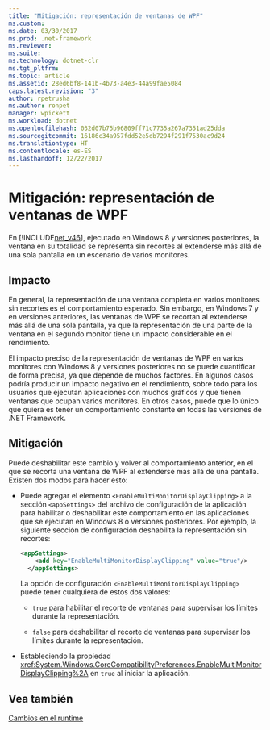 ```yaml
---
title: "Mitigación: representación de ventanas de WPF"
ms.custom: 
ms.date: 03/30/2017
ms.prod: .net-framework
ms.reviewer: 
ms.suite: 
ms.technology: dotnet-clr
ms.tgt_pltfrm: 
ms.topic: article
ms.assetid: 28ed6bf8-141b-4b73-a4e3-44a99fae5084
caps.latest.revision: "3"
author: rpetrusha
ms.author: ronpet
manager: wpickett
ms.workload: dotnet
ms.openlocfilehash: 032d07b75b96809ff71c7735a267a7351ad25dda
ms.sourcegitcommit: 16186c34a957fdd52e5db7294f291f7530ac9d24
ms.translationtype: HT
ms.contentlocale: es-ES
ms.lasthandoff: 12/22/2017
---
```

# <a name="mitigation-wpf-window-rendering"></a>Mitigación: representación de ventanas de WPF
En [!INCLUDE[net_v46](../../../includes/net-v46-md.md)], ejecutado en Windows 8 y versiones posteriores, la ventana en su totalidad se representa sin recortes al extenderse más allá de una sola pantalla en un escenario de varios monitores.  
  
## <a name="impact"></a>Impacto  
 En general, la representación de una ventana completa en varios monitores sin recortes es el comportamiento esperado. Sin embargo, en Windows 7 y en versiones anteriores, las ventanas de WPF se recortan al extenderse más allá de una sola pantalla, ya que la representación de una parte de la ventana en el segundo monitor tiene un impacto considerable en el rendimiento.  
  
 El impacto preciso de la representación de ventanas de WPF en varios monitores con Windows 8 y versiones posteriores no se puede cuantificar de forma precisa, ya que depende de muchos factores. En algunos casos podría producir un impacto negativo en el rendimiento, sobre todo para los usuarios que ejecutan aplicaciones con muchos gráficos y que tienen ventanas que ocupan varios monitores. En otros casos, puede que lo único que quiera es tener un comportamiento constante en todas las versiones de .NET Framework.  
  
## <a name="mitigation"></a>Mitigación  
 Puede deshabilitar este cambio y volver al comportamiento anterior, en el que se recorta una ventana de WPF al extenderse más allá de una pantalla. Existen dos modos para hacer esto:  
  
-   Puede agregar el elemento `<EnableMultiMonitorDisplayClipping>` a la sección `<appSettings>` del archivo de configuración de la aplicación para habilitar o deshabilitar este comportamiento en las aplicaciones que se ejecutan en Windows 8 o versiones posteriores. Por ejemplo, la siguiente sección de configuración deshabilita la representación sin recortes:  
  
    ```xml  
    <appSettings>  
        <add key="EnableMultiMonitorDisplayClipping" value="true"/>  
      </appSettings>  
    ```  
  
     La opción de configuración `<EnableMultiMonitorDisplayClipping>` puede tener cualquiera de estos dos valores:  
  
    -   `true` para habilitar el recorte de ventanas para supervisar los límites durante la representación.  
  
    -   `false` para deshabilitar el recorte de ventanas para supervisar los límites durante la representación.  
  
-   Estableciendo la propiedad <xref:System.Windows.CoreCompatibilityPreferences.EnableMultiMonitorDisplayClipping%2A> en `true` al iniciar la aplicación.  
  
## <a name="see-also"></a>Vea también  
 [Cambios en el runtime](../../../docs/framework/migration-guide/runtime-changes-in-the-net-framework-4-6.md)
